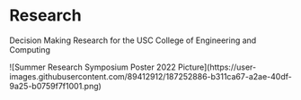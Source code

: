 # Research
Decision Making Research for the USC College of Engineering and Computing
<p align="center")
  <img src="https://user-images.githubusercontent.com/89412912/187252661-570e5100-1e8f-4305-bc88-c3861173988b.png" width=50% height=50%>
</p>
![Summer Research Symposium Poster 2022 Picture](https://user-images.githubusercontent.com/89412912/187252886-b311ca67-a2ae-40df-9a25-b0759f7f1001.png)
